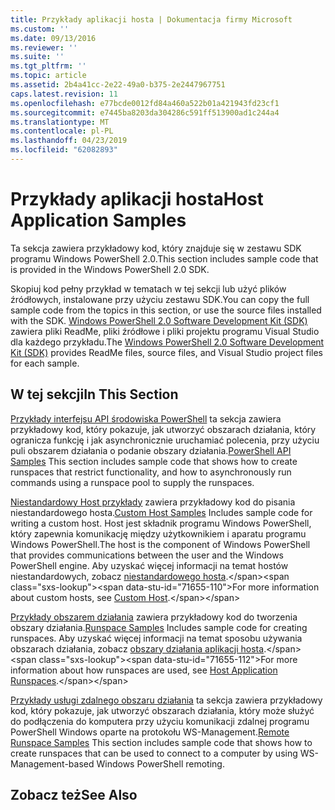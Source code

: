 ```yaml
---
title: Przykłady aplikacji hosta | Dokumentacja firmy Microsoft
ms.custom: ''
ms.date: 09/13/2016
ms.reviewer: ''
ms.suite: ''
ms.tgt_pltfrm: ''
ms.topic: article
ms.assetid: 2b4a41cc-2e22-49a0-b375-2e2447967751
caps.latest.revision: 11
ms.openlocfilehash: e77bcde0012fd84a460a522b01a421943fd23cf1
ms.sourcegitcommit: e7445ba8203da304286c591ff513900ad1c244a4
ms.translationtype: MT
ms.contentlocale: pl-PL
ms.lasthandoff: 04/23/2019
ms.locfileid: "62082893"
---
```

# <a name="host-application-samples"></a><span data-ttu-id="71655-102">Przykłady aplikacji hosta</span><span class="sxs-lookup"><span data-stu-id="71655-102">Host Application Samples</span></span>

<span data-ttu-id="71655-103">Ta sekcja zawiera przykładowy kod, który znajduje się w zestawu SDK programu Windows PowerShell 2.0.</span><span class="sxs-lookup"><span data-stu-id="71655-103">This section includes sample code that is provided in the Windows PowerShell 2.0 SDK.</span></span>

 <span data-ttu-id="71655-104">Skopiuj kod pełny przykład w tematach w tej sekcji lub użyć plików źródłowych, instalowane przy użyciu zestawu SDK.</span><span class="sxs-lookup"><span data-stu-id="71655-104">You can copy the full sample code from the topics in this section, or use the source files installed with the SDK.</span></span> <span data-ttu-id="71655-105">[Windows PowerShell 2.0 Software Development Kit (SDK)](https://www.microsoft.com/en-us/download/details.aspx?id=2560) zawiera pliki ReadMe, pliki źródłowe i pliki projektu programu Visual Studio dla każdego przykładu.</span><span class="sxs-lookup"><span data-stu-id="71655-105">The [Windows PowerShell 2.0 Software Development Kit (SDK)](https://www.microsoft.com/en-us/download/details.aspx?id=2560) provides ReadMe files, source files, and Visual Studio project files for each sample.</span></span>

## <a name="in-this-section"></a><span data-ttu-id="71655-106">W tej sekcji</span><span class="sxs-lookup"><span data-stu-id="71655-106">In This Section</span></span>

 <span data-ttu-id="71655-107">[Przykłady interfejsu API środowiska PowerShell](./windows-powershell-api-samples.md) ta sekcja zawiera przykładowy kod, który pokazuje, jak utworzyć obszarach działania, który ogranicza funkcję i jak asynchronicznie uruchamiać polecenia, przy użyciu puli obszarem działania o podanie obszary działania.</span><span class="sxs-lookup"><span data-stu-id="71655-107">[PowerShell API Samples](./windows-powershell-api-samples.md) This section includes sample code that shows how to create runspaces that restrict functionality, and how to asynchronously run commands using a runspace pool to supply the runspaces.</span></span>

 <span data-ttu-id="71655-108">[Niestandardowy Host przykłady](./custom-host-samples.md) zawiera przykładowy kod do pisania niestandardowego hosta.</span><span class="sxs-lookup"><span data-stu-id="71655-108">[Custom Host Samples](./custom-host-samples.md) Includes sample code for writing a custom host.</span></span> <span data-ttu-id="71655-109">Host jest składnik programu Windows PowerShell, który zapewnia komunikację między użytkownikiem i aparatu programu Windows PowerShell.</span><span class="sxs-lookup"><span data-stu-id="71655-109">The host is the component of Windows PowerShell that provides communications between the user and the Windows PowerShell engine.</span></span> <span data-ttu-id="71655-110">Aby uzyskać więcej informacji na temat hostów niestandardowych, zobacz [niestandardowego hosta](https://msdn.microsoft.com/en-us/library/ee706563(v=vs.85).aspx).</span><span class="sxs-lookup"><span data-stu-id="71655-110">For more information about custom hosts, see [Custom Host](https://msdn.microsoft.com/en-us/library/ee706563(v=vs.85).aspx).</span></span>

 <span data-ttu-id="71655-111">[Przykłady obszarem działania](./runspace-samples.md) zawiera przykładowy kod do tworzenia obszary działania.</span><span class="sxs-lookup"><span data-stu-id="71655-111">[Runspace Samples](./runspace-samples.md) Includes sample code for creating runspaces.</span></span> <span data-ttu-id="71655-112">Aby uzyskać więcej informacji na temat sposobu używania obszarach działania, zobacz [obszary działania aplikacji hosta](https://msdn.microsoft.com/en-us/library/ee706563(v=vs.85).aspx).</span><span class="sxs-lookup"><span data-stu-id="71655-112">For more information about how runspaces are used, see [Host Application Runspaces](https://msdn.microsoft.com/en-us/library/ee706563(v=vs.85).aspx).</span></span>

 <span data-ttu-id="71655-113">[Przykłady usługi zdalnego obszaru działania](./remote-runspace-samples.md) ta sekcja zawiera przykładowy kod, który pokazuje, jak utworzyć obszarach działania, który może służyć do podłączenia do komputera przy użyciu komunikacji zdalnej programu PowerShell Windows oparte na protokołu WS-Management.</span><span class="sxs-lookup"><span data-stu-id="71655-113">[Remote Runspace Samples](./remote-runspace-samples.md) This section includes sample code that shows how to create runspaces that can be used to connect to a computer by using WS-Management-based Windows PowerShell remoting.</span></span>

## <a name="see-also"></a><span data-ttu-id="71655-114">Zobacz też</span><span class="sxs-lookup"><span data-stu-id="71655-114">See Also</span></span>
